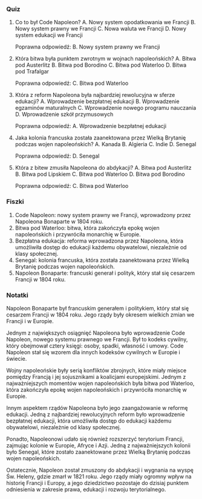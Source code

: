  ### Quiz

1. Co to był Code Napoleon?
   A. Nowy system opodatkowania we Francji
   B. Nowy system prawny we Francji
   C. Nowa waluta we Francji
   D. Nowy system edukacji we Francji

   Poprawna odpowiedź: B. Nowy system prawny we Francji

2. Która bitwa była punktem zwrotnym w wojnach napoleońskich?
   A. Bitwa pod Austerlitz
   B. Bitwa pod Borodino
   C. Bitwa pod Waterloo
   D. Bitwa pod Trafalgar

   Poprawna odpowiedź: C. Bitwa pod Waterloo

3. Która z reform Napoleona była najbardziej rewolucyjna w sferze edukacji?
   A. Wprowadzenie bezpłatnej edukacji
   B. Wprowadzenie egzaminów maturalnych
   C. Wprowadzenie nowego programu nauczania
   D. Wprowadzenie szkół przymusowych

   Poprawna odpowiedź: A. Wprowadzenie bezpłatnej edukacji

4. Jaka kolonia francuska została zaanektowana przez Wielką Brytanię podczas wojen napoleońskich?
   A. Kanada
   B. Algieria
   C. Indie
   D. Senegal

   Poprawna odpowiedź: D. Senegal

5. Która z bitew zmusiła Napoleona do abdykacji?
   A. Bitwa pod Austerlitz
   B. Bitwa pod Lipskiem
   C. Bitwa pod Waterloo
   D. Bitwa pod Borodino

   Poprawna odpowiedź: C. Bitwa pod Waterloo

### Fiszki

1. Code Napoleon: nowy system prawny we Francji, wprowadzony przez Napoleona Bonaparte w 1804 roku.
2. Bitwa pod Waterloo: bitwa, która zakończyła epokę wojen napoleońskich i przywróciła monarchię w Europie.
3. Bezpłatna edukacja: reforma wprowadzona przez Napoleona, która umożliwiła dostęp do edukacji każdemu obywatelowi, niezależnie od klasy społecznej.
4. Senegal: kolonia francuska, która została zaanektowana przez Wielką Brytanię podczas wojen napoleońskich.
5. Napoleon Bonaparte: francuski generał i polityk, który stał się cesarzem Francji w 1804 roku.

### Notatki

Napoleon Bonaparte był francuskim generałem i politykiem, który stał się cesarzem Francji w 1804 roku. Jego rządy były okresem wielkich zmian we Francji i w Europie.

Jednym z największych osiągnięć Napoleona było wprowadzenie Code Napoleon, nowego systemu prawnego we Francji. Był to kodeks cywilny, który obejmował cztery księgi: osoby, spadki, własność i umowy. Code Napoleon stał się wzorem dla innych kodeksów cywilnych w Europie i świecie.

Wojny napoleońskie były serią konfliktów zbrojnych, które miały miejsce pomiędzy Francją i jej sojusznikami a koalicjami europejskimi. Jednym z najważniejszych momentów wojen napoleońskich była bitwa pod Waterloo, która zakończyła epokę wojen napoleońskich i przywróciła monarchię w Europie.

Innym aspektem rządów Napoleona było jego zaangażowanie w reformę edukacji. Jedną z najbardziej rewolucyjnych reform było wprowadzenie bezpłatnej edukacji, która umożliwiła dostęp do edukacji każdemu obywatelowi, niezależnie od klasy społecznej.

Ponadto, Napoleonowi udało się również rozszerzyć terytorium Francji, zajmując kolonie w Europie, Afryce i Azji. Jedną z najważniejszych kolonii było Senegal, które zostało zaanektowane przez Wielką Brytanię podczas wojen napoleońskich.

Ostatecznie, Napoleon został zmuszony do abdykacji i wygnania na wyspę Św. Heleny, gdzie zmarł w 1821 roku. Jego rządy miały ogromny wpływ na historię Francji i Europy, a jego dziedzictwo pozostaje do dzisiaj punktem odniesienia w zakresie prawa, edukacji i rozwoju terytorialnego.